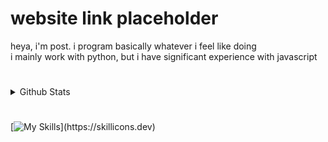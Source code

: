 # website link placeholder

heya, i'm post. i program basically whatever i feel like doing
<br>
i mainly work with python, but i have significant experience with javascript

#

<details>
  <summary>Github Stats</summary>
  
  <a href="#">![Github Stats](https://github-readme-stats.vercel.app/api?username=Postigic&show_icons=true&theme=dark&hide_border=true)</a>
  <a href="#">![Top Langs](https://github-readme-stats.vercel.app/api/top-langs/?username=Postigic&layout=compact&theme=dark&hide_border=true)</a>
</details> 

#

[![My Skills](https://skillicons.dev/icons?i=vscode,py,js,html,css,)](https://skillicons.dev)
